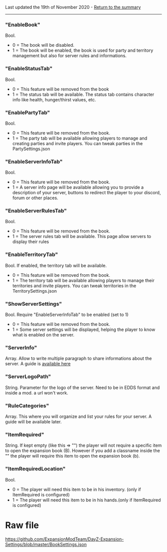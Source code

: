 Last updated the 19th of November 2020 - [Return to the summary](https://github.com/salutesh/DayZ-Expansion-Scripts/wiki/%5BServer-Hosting%5D-Server-settings/)

***

### "EnableBook"
Bool.
- 0 = The book will be disabled.
- 1 = The book will be enabled, the book is used for party and territory management but also for server rules and informations.

### "EnableStatusTab"
Bool. 
- 0 = This feature will be removed from the book
- 1 = The status tab will be available. The status tab contains character info like health, hunger/thirst values, etc. 

### "EnablePartyTab"
Bool.
- 0 = This feature will be removed from the book.
- 1 = The party tab will be available allowing players to manage and creating parties and invite players. You can tweak parties in the PartySettings.json

### "EnableServerInfoTab"
Bool.
- 0 = This feature will be removed from the book.
- 1 = A server info page will be available allowing you to provide a description of your server, buttons to redirect the player to your discord, forum or other places.

### "EnableServerRulesTab"
Bool.
- 0 = This feature will be removed from the book.
- 1 = The server rules tab will be available. This page allow servers to display their rules

### "EnableTerritoryTab"
Bool. If enabled, the territory tab will be available.
- 0 = This feature will be removed from the book.
- 1 = The territory tab will be available allowing players to manage their territories and invite players. You can tweak territories in the TerritorySettings.json

### "ShowServerSettings"
Bool. Require "EnableServerInfoTab" to be enabled (set to 1)
- 0 = This feature will be removed from the book.
- 1 = Some server settings will be displayed, helping the player to know what is enabled on the server.

### "ServerInfo"
Array. Allow to write multiple paragraph to share informations about the server. A guide is [available here](https://github.com/salutesh/DayZ-Expansion-Scripts/wiki/Setting-up-the-Server-Book-Tab)

### "ServerLogoPath"
String. Parameter for the logo of the server. Need to be in EDDS format and inside a mod. a url won't work.

### "RuleCategories"
Array. This where you will organize and list your rules for your server. A guide will be available later.

### "ItemRequired"
String. If kept empty (like this => "") the player will not require a specific item to open the expansion book (B). However if you add a classname inside the "" the player will require this item to open the expansion book (b).

### "ItemRequiredLocation"
Bool. 
- 0 = The player will need this item to be in his inventory. (only if ItemRequired is configured)
- 1 = The player will need this item to be in his hands.(only if ItemRequired is configured)

# Raw file

https://github.com/ExpansionModTeam/DayZ-Expansion-Settings/blob/master/BookSettings.json